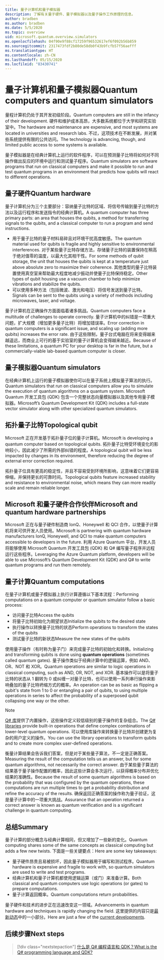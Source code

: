```yaml
---
title: 量子计算机和量子模拟器
description: 了解有关量子硬件、量子模拟器以及量子操作工作原理的信息。
author: bradben
ms.author: bradben
ms.date: 5/5/2020
ms.topic: overview
uid: microsoft.quantum.overview.simulators
ms.openlocfilehash: 04f90e9f88cf17259f96532617ef6f092b56b859
ms.sourcegitcommit: 2317473fdf2b80de58db0f43b9fcfb57f56aefff
ms.translationtype: HT
ms.contentlocale: zh-CN
ms.lasthandoff: 05/15/2020
ms.locfileid: "83430741"
---
```

# <a name="quantum-computers-and-quantum-simulators"></a><span data-ttu-id="b7fa0-103">量子计算机和量子模拟器</span><span class="sxs-lookup"><span data-stu-id="b7fa0-103">Quantum computers and quantum simulators</span></span>

<span data-ttu-id="b7fa0-104">量程计算机仍处于其开发初级阶段。</span><span class="sxs-lookup"><span data-stu-id="b7fa0-104">Quantum computers are still in the infancy of their development.</span></span> <span data-ttu-id="b7fa0-105">硬件和维护成本高昂，大多数系统都位于大学和研究实验室中。</span><span class="sxs-lookup"><span data-stu-id="b7fa0-105">The hardware and maintenance are expensive, and most systems are located in universities and research labs.</span></span> <span data-ttu-id="b7fa0-106">不过，这项技术在不断发展，并对某些系统提供有限的公共访问。</span><span class="sxs-lookup"><span data-stu-id="b7fa0-106">The technology is advancing, though, and limited public access to some systems is available.</span></span>

<span data-ttu-id="b7fa0-107">量子模拟器是在经典计算机上运行的软件程序，可以在预测量子比特将如何对不同操作做出反应的环境中运行和测试量子程序。</span><span class="sxs-lookup"><span data-stu-id="b7fa0-107">Quantum simulators are software programs that run on classical computers and make it possible to run and test quantum programs in an environment that predicts how qubits will react to different operations.</span></span>

## <a name="quantum-hardware"></a><span data-ttu-id="b7fa0-108">量子硬件</span><span class="sxs-lookup"><span data-stu-id="b7fa0-108">Quantum hardware</span></span>

<span data-ttu-id="b7fa0-109">量子计算机分为三个主要部分：容纳量子比特的区域、将信号传输到量子比特的方法以及运行程序和发送指令的经典计算机。</span><span class="sxs-lookup"><span data-stu-id="b7fa0-109">A quantum computer has three primary parts: an area that houses the qubits, a method for transferring signals to the qubits, and a classical computer to run a program and send instructions.</span></span>

- <span data-ttu-id="b7fa0-110">用于量子比特的量子材料易碎且对环境干扰高度敏感。</span><span class="sxs-lookup"><span data-stu-id="b7fa0-110">The quantum material used for qubits is fragile and highly sensitive to environmental interferences.</span></span> <span data-ttu-id="b7fa0-111">对于某些量子比特存储方法，存储量子比特的装置保持在稍高于绝对值零的温度，以最大化其相干性。</span><span class="sxs-lookup"><span data-stu-id="b7fa0-111">For some methods of qubit storage, the unit that houses the qubits is kept at a temperature just above absolute zero to maximize their coherence.</span></span> <span data-ttu-id="b7fa0-112">其他类型的量子比特装置使用真空室来帮助最大程度地减少振动并使量子比特保持稳定。</span><span class="sxs-lookup"><span data-stu-id="b7fa0-112">Other types of qubit housing use a vacuum chamber to help minimize vibrations and stabilize the qubits.</span></span>  
- <span data-ttu-id="b7fa0-113">可以使用多种方法（包括微波、激光和电压）将信号发送到量子比特。</span><span class="sxs-lookup"><span data-stu-id="b7fa0-113">Signals can be sent to the qubits using a variety of methods including microwaves, laser, and voltage.</span></span>

<span data-ttu-id="b7fa0-114">量子计算机在正确操作方面面临着诸多挑战。</span><span class="sxs-lookup"><span data-stu-id="b7fa0-114">Quantum computers face a multitude of challenges to operate correctly.</span></span> <span data-ttu-id="b7fa0-115">量子计算机中的纠错是一项重大问题，扩大规模（增加更多量子比特）将增加错误率。</span><span class="sxs-lookup"><span data-stu-id="b7fa0-115">Error correction in quantum computers is a significant issue, and scaling up (adding more qubits) increases the error rate.</span></span> <span data-ttu-id="b7fa0-116">由于这些限制，量子台式电脑在将来变得越来越遥远，而商业上可行的基于实验室的量子计算机会变得越来越近。</span><span class="sxs-lookup"><span data-stu-id="b7fa0-116">Because of these limitations, a quantum PC for your desktop is far in the future, but a commercially-viable lab-based quantum computer is closer.</span></span>

## <a name="quantum-simulators"></a><span data-ttu-id="b7fa0-117">量子模拟器</span><span class="sxs-lookup"><span data-stu-id="b7fa0-117">Quantum simulators</span></span>

<span data-ttu-id="b7fa0-118">在经典计算机上运行的量子模拟器使你可以在量子系统上模拟量子算法的执行。</span><span class="sxs-lookup"><span data-stu-id="b7fa0-118">Quantum simulators that run on classical computers allow you to simulate the execution of quantum algorithms on a quantum system.</span></span>  <span data-ttu-id="b7fa0-119">Microsoft Quantum 开发工具包 (QDK) 包含一个完整状态向量模拟器以及其他专用量子模拟器。</span><span class="sxs-lookup"><span data-stu-id="b7fa0-119">Microsoft’s Quantum Development Kit (QDK) includes a full-state vector simulator along with other specialized quantum simulators.</span></span>

## <a name="topological-qubit"></a><span data-ttu-id="b7fa0-120">拓扑量子比特</span><span class="sxs-lookup"><span data-stu-id="b7fa0-120">Topological qubit</span></span>

<span data-ttu-id="b7fa0-121">Microsoft 正在开发基于拓扑量子位的量子计算机。</span><span class="sxs-lookup"><span data-stu-id="b7fa0-121">Microsoft is developing a quantum computer based on topological qubits.</span></span> <span data-ttu-id="b7fa0-122">拓扑量子比特受环境变化的影响较小，因此减少了所需的外部纠错的程度。</span><span class="sxs-lookup"><span data-stu-id="b7fa0-122">A topological qubit will be less impacted by changes in its environment, therefore reducing the degree of external error correction required.</span></span>

<span data-ttu-id="b7fa0-123">拓扑量子位具有更高的稳定性，并且不容易受到环境所影响，这意味着它们更容易伸缩，并保持更长的可靠时间。</span><span class="sxs-lookup"><span data-stu-id="b7fa0-123">Topological qubits feature increased stability and resistance to environmental noise, which means they can more readily scale and remain reliable longer.</span></span>

## <a name="microsoft-and-quantum-hardware-partnerships"></a><span data-ttu-id="b7fa0-124">Microsoft 和量子硬件合作伙伴</span><span class="sxs-lookup"><span data-stu-id="b7fa0-124">Microsoft and quantum hardware partnerships</span></span>

<span data-ttu-id="b7fa0-125">Microsoft 正在与量子硬件制造商 IonQ、Honeywell 和 QCI 合作，以使量子计算机将来可供开发人员使用。</span><span class="sxs-lookup"><span data-stu-id="b7fa0-125">Microsoft is partnering with quantum hardware manufacturers IonQ, Honeywell, and QCI to make quantum computers accessible to developers in the future.</span></span> <span data-ttu-id="b7fa0-126">利用 Azure Quantum 平台，开发人员将能够使用 Microsoft Quantum 开发工具包 (QDK) 和 Q# 编写量子程序并远程运行这些程序。</span><span class="sxs-lookup"><span data-stu-id="b7fa0-126">Leveraging the Azure Quantum platform, developers will be able to use Microsoft’s Quantum Development Kit (QDK) and Q# to write quantum programs and run them remotely.</span></span>

## <a name="quantum-computations"></a><span data-ttu-id="b7fa0-127">量子计算</span><span class="sxs-lookup"><span data-stu-id="b7fa0-127">Quantum computations</span></span>

<span data-ttu-id="b7fa0-128">在量子计算机或量子模拟器上执行计算遵循以下基本流程：</span><span class="sxs-lookup"><span data-stu-id="b7fa0-128">Performing computations on a quantum computer or quantum simulator follow a basic process:</span></span>

- <span data-ttu-id="b7fa0-129">访问量子比特</span><span class="sxs-lookup"><span data-stu-id="b7fa0-129">Access the qubits</span></span>
- <span data-ttu-id="b7fa0-130">将量子比特初始化为期望状态</span><span class="sxs-lookup"><span data-stu-id="b7fa0-130">Initialize the qubits to the desired state</span></span>
- <span data-ttu-id="b7fa0-131">执行操作以转换量子比特的状态</span><span class="sxs-lookup"><span data-stu-id="b7fa0-131">Perform operations to transform the states of the qubits</span></span>
- <span data-ttu-id="b7fa0-132">测试量子比特的新状态</span><span class="sxs-lookup"><span data-stu-id="b7fa0-132">Measure the new states of the qubits</span></span>

<span data-ttu-id="b7fa0-133">使用量子操作（有时称为量子门）来完成量子比特的初始化和转换。</span><span class="sxs-lookup"><span data-stu-id="b7fa0-133">Initializing and transforming qubits is done using **quantum operations** (sometimes called quantum gates).</span></span> <span data-ttu-id="b7fa0-134">量子操作类似于经典计算中的逻辑运算，例如 AND、OR、NOT 和 XOR。</span><span class="sxs-lookup"><span data-stu-id="b7fa0-134">Quantum operations are similar to logic operations in classical computing, such as AND, OR, NOT, and XOR.</span></span> <span data-ttu-id="b7fa0-135">基本操作可以是将量子比特的状态从 1 翻转为 0 或纠缠一对量子比特，也可以使用一系列串行操作来影响叠加的量子比特坍缩方式的概率。</span><span class="sxs-lookup"><span data-stu-id="b7fa0-135">An operation can be as basic as flipping a qubit's state from 1 to 0 or entangling a pair of qubits, to using multiple operations in series to affect the probability of a superposed qubit collapsing one way or the other.</span></span>

> [!NOTE] 
> <span data-ttu-id="b7fa0-136">[Q# 库](xref:microsoft.quantum.libraries)提供了内置操作，这些操作定义较低级别的量子操作的复杂组合。</span><span class="sxs-lookup"><span data-stu-id="b7fa0-136">The [Q# libraries](xref:microsoft.quantum.libraries) provide built-in operations that define complex combinations of lower-level quantum operations.</span></span> <span data-ttu-id="b7fa0-137">可以使用库操作来转换量子比特并创建更为复杂的用户定义的操作。</span><span class="sxs-lookup"><span data-stu-id="b7fa0-137">You can use the library operations to transform qubits and to create more complex user-defined operations.</span></span>  

<span data-ttu-id="b7fa0-138">衡量计算结果会告诉我们答案，但是对于某些量子算法，不一定是正确答案。</span><span class="sxs-lookup"><span data-stu-id="b7fa0-138">Measuring the result of the computation tells us an answer, but for some quantum algorithms, not necessarily the correct answer.</span></span> <span data-ttu-id="b7fa0-139">由于某些量子算法的结果基于量子操作配置的概率，因此这些计算会多次运行，以获得概率分布并优化结果的准确性。</span><span class="sxs-lookup"><span data-stu-id="b7fa0-139">Because the result of some quantum algorithms is based on the probability that was configured by the quantum operations, these computations are run multiple times to get a probability distribution and refine the accuracy of the results.</span></span>  <span data-ttu-id="b7fa0-140">确保返回正确答案的操作称为量子验证，这是量子计算中的一项重大挑战。</span><span class="sxs-lookup"><span data-stu-id="b7fa0-140">Assurance that an operation returned a correct answer is known as quantum verification and is a significant challenge in quantum computing.</span></span>

## <a name="summary"></a><span data-ttu-id="b7fa0-141">总结</span><span class="sxs-lookup"><span data-stu-id="b7fa0-141">Summary</span></span>

<span data-ttu-id="b7fa0-142">量子计算的部分概念与经典计算相同，但又增加了一些新的变化。</span><span class="sxs-lookup"><span data-stu-id="b7fa0-142">Quantum computing shares some of the same concepts as classical computing but adds a few new twists.</span></span> <span data-ttu-id="b7fa0-143">下面是一些关键要点：</span><span class="sxs-lookup"><span data-stu-id="b7fa0-143">Here are some key takeaways:</span></span>

- <span data-ttu-id="b7fa0-144">量子硬件昂贵且易被损坏，因此量子模拟器用于编写和测试程序。</span><span class="sxs-lookup"><span data-stu-id="b7fa0-144">Quantum hardware is expensive and fragile to work with, so quantum simulators are used to write and test programs.</span></span>
- <span data-ttu-id="b7fa0-145">经典计算机和量子计算机都使用逻辑运算（或门）来准备计算。</span><span class="sxs-lookup"><span data-stu-id="b7fa0-145">Both classical and quantum computers use logic operations (or gates) to prepare computations.</span></span>
- <span data-ttu-id="b7fa0-146">量子计算返回概率。</span><span class="sxs-lookup"><span data-stu-id="b7fa0-146">Quantum computations return probabilities.</span></span>

<span data-ttu-id="b7fa0-147">量子硬件和技术的进步正在迅速改变这一领域。</span><span class="sxs-lookup"><span data-stu-id="b7fa0-147">Advancements in quantum hardware and techniques is rapidly changing the field.</span></span> <span data-ttu-id="b7fa0-148">这里提供的内容只是[最新动态](https://phys.org/search/?search=quantum+computer&s=0)中的一小部分。</span><span class="sxs-lookup"><span data-stu-id="b7fa0-148">Here are just a few of the [current developments](https://phys.org/search/?search=quantum+computer&s=0).</span></span>

## <a name="next-steps"></a><span data-ttu-id="b7fa0-149">后续步骤</span><span class="sxs-lookup"><span data-stu-id="b7fa0-149">Next steps</span></span>

> [!div class="nextstepaction"]
> [<span data-ttu-id="b7fa0-150">什么是 Q# 编程语言和 QDK？</span><span class="sxs-lookup"><span data-stu-id="b7fa0-150">What is the Q# programming language and QDK?</span></span>](xref:microsoft.quantum.overview.q-sharp)